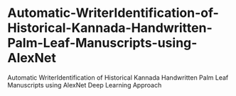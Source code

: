 # Automatic-WriterIdentification-of-Historical-Kannada-Handwritten-Palm-Leaf-Manuscripts-using-AlexNet
Automatic WriterIdentification of Historical Kannada Handwritten Palm Leaf Manuscripts using AlexNet Deep Learning Approach
